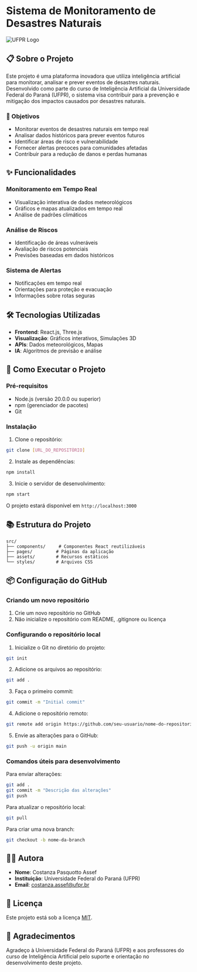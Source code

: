 # Sistema de Monitoramento de Desastres Naturais

![UFPR Logo](https://ufpr.br/wp-content/uploads/2015/11/ufpr_alta.jpg)

## 📋 Sobre o Projeto

Este projeto é uma plataforma inovadora que utiliza inteligência artificial para monitorar, analisar e prever eventos de desastres naturais. Desenvolvido como parte do curso de Inteligência Artificial da Universidade Federal do Paraná (UFPR), o sistema visa contribuir para a prevenção e mitigação dos impactos causados por desastres naturais.

### 🎯 Objetivos

- Monitorar eventos de desastres naturais em tempo real
- Analisar dados históricos para prever eventos futuros
- Identificar áreas de risco e vulnerabilidade
- Fornecer alertas precoces para comunidades afetadas
- Contribuir para a redução de danos e perdas humanas

## ✨ Funcionalidades

### Monitoramento em Tempo Real
- Visualização interativa de dados meteorológicos
- Gráficos e mapas atualizados em tempo real
- Análise de padrões climáticos

### Análise de Riscos
- Identificação de áreas vulneráveis
- Avaliação de riscos potenciais
- Previsões baseadas em dados históricos

### Sistema de Alertas
- Notificações em tempo real
- Orientações para proteção e evacuação
- Informações sobre rotas seguras

## 🛠️ Tecnologias Utilizadas

- **Frontend**: React.js, Three.js
- **Visualização**: Gráficos interativos, Simulações 3D
- **APIs**: Dados meteorológicos, Mapas
- **IA**: Algoritmos de previsão e análise

## 🚀 Como Executar o Projeto

### Pré-requisitos
- Node.js (versão 20.0.0 ou superior)
- npm (gerenciador de pacotes)
- Git

### Instalação

1. Clone o repositório:
```bash
git clone [URL_DO_REPOSITÓRIO]
```

2. Instale as dependências:
```bash
npm install
```

3. Inicie o servidor de desenvolvimento:
```bash
npm start
```

O projeto estará disponível em `http://localhost:3000`

## 📚 Estrutura do Projeto

```
src/
├── components/     # Componentes React reutilizáveis
├── pages/         # Páginas da aplicação
├── assets/        # Recursos estáticos
└── styles/        # Arquivos CSS
```

## 📦 Configuração do GitHub

### Criando um novo repositório

1. Crie um novo repositório no GitHub
2. Não inicialize o repositório com README, .gitignore ou licença

### Configurando o repositório local

1. Inicialize o Git no diretório do projeto:
```bash
git init
```

2. Adicione os arquivos ao repositório:
```bash
git add .
```

3. Faça o primeiro commit:
```bash
git commit -m "Initial commit"
```

4. Adicione o repositório remoto:
```bash
git remote add origin https://github.com/seu-usuario/nome-do-repositorio.git
```

5. Envie as alterações para o GitHub:
```bash
git push -u origin main
```

### Comandos úteis para desenvolvimento

Para enviar alterações:
```bash
git add .
git commit -m "Descrição das alterações"
git push
```

Para atualizar o repositório local:
```bash
git pull
```

Para criar uma nova branch:
```bash
git checkout -b nome-da-branch
```

## 👩‍💻 Autora

- **Nome**: Costanza Pasquotto Assef
- **Instituição**: Universidade Federal do Paraná (UFPR)
- **Email**: costanza.assef@ufpr.br

## 📝 Licença

Este projeto está sob a licença [MIT](LICENSE).

## 🙏 Agradecimentos

Agradeço à Universidade Federal do Paraná (UFPR) e aos professores do curso de Inteligência Artificial pelo suporte e orientação no desenvolvimento deste projeto.
